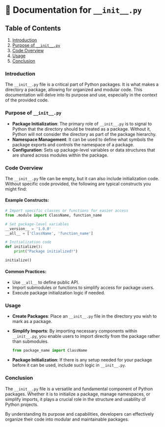 # 📘 Documentation for `__init__.py`

## Table of Contents
1. [Introduction](#introduction)
2. [Purpose of `__init__.py`](#purpose-of-initpy)
3. [Code Overview](#code-overview)
4. [Usage](#usage)
5. [Conclusion](#conclusion)

### Introduction
The `__init__.py` file is a critical part of Python packages. It is what makes a directory a package, allowing for organized and modular code. This documentation will delve into its purpose and use, especially in the context of the provided code.

### Purpose of `__init__.py`
- **Package Initialization**: The primary role of `__init__.py` is to signal to Python that the directory should be treated as a package. Without it, Python will not consider the directory as part of the package hierarchy.
- **Namespace Management**: It can be used to define what symbols the package exports and controls the namespace of a package.
- **Configuration**: Sets up package-level variables or data structures that are shared across modules within the package.

### Code Overview
The `__init__.py` file can be empty, but it can also include initialization code. Without specific code provided, the following are typical constructs you might find:

#### Example Constructs:
```python
# Import specific classes or functions for easier access
from .module import ClassName, function_name

# Set package-level variables
__version__ = '1.0.0'
__all__ = ['ClassName', 'function_name']

# Initialization code
def initialize():
    print("Package initialized!")

initialize()
```

#### Common Practices:
- Use `__all__` to define public API.
- Import submodules or functions to simplify access for package users.
- Execute package initialization logic if needed.

### Usage
- **Create Packages**: Place an `__init__.py` file in the directory you wish to mark as a package.
- **Simplify Imports**: By importing necessary components within `__init__.py`, you enable users to import directly from the package rather than submodules.
  
  ```python
  from package_name import ClassName
  ```

- **Package Initialization**: If there is any setup needed for your package before it can be used, include such logic in `__init__.py`.

### Conclusion
The `__init__.py` file is a versatile and fundamental component of Python packages. Whether it is to initialize a package, manage namespaces, or simplify imports, it plays a crucial role in the structure and usability of Python projects.

By understanding its purpose and capabilities, developers can effectively organize their code into modular and maintainable packages.